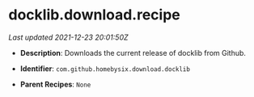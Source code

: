 # docklib.download.recipe

_Last updated 2021-12-23 20:01:50Z_

- **Description**: Downloads the current release of docklib from Github.

- **Identifier**: `com.github.homebysix.download.docklib`

- **Parent Recipes**: `None`
